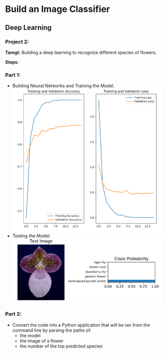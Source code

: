 # Build an Image Classifier
## Deep Learning
### Project 2:
**Taregt:**
Building a deep learning to recognize different species of flowers.

**Steps:**
### Part 1:
- Building Neural Networks and Training the Model.
![graph](https://github.com/Yasmin-Hesham/intro-to-Machine-Learning-Udacity-Nanodegree/blob/master/p2_imageClassifier/sample_output/graph.PNG)
- Testing the Model.
![out](https://github.com/Yasmin-Hesham/intro-to-Machine-Learning-Udacity-Nanodegree/blob/master/p2_imageClassifier/sample_output/flowerClassified.PNG)

### Part 2:
- Convert the code into a Python application that will be ran from the command line by parsing the paths of:
  - the model 
  - the image of a flower
  - the number of the top predicted species
  

